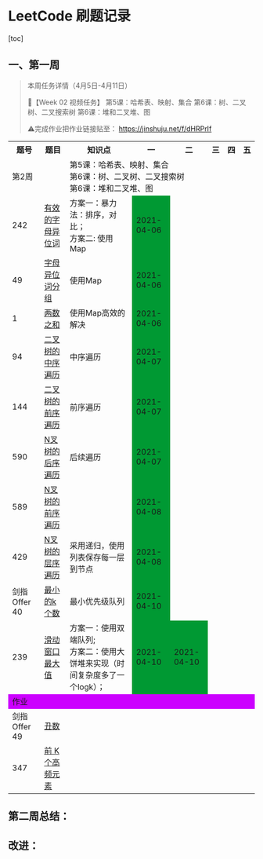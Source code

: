 # LeetCode 刷题记录

[toc]

## 一、第一周

> 本周任务详情（4月5日-4月11日）
>
> 🌈【Week 02 视频任务】
> 第5课：哈希表、映射、集合
> 第6课：树、二叉树、二叉搜索树
> 第6课：堆和二叉堆、图
>
>
> ⚠️完成作业把作业链接贴至：  https://jinshuju.net/f/dHRPrIf


<table>
         <tr>
            <th>题号</th>
            <th>题目</th>
            <th>知识点</th>
            <th>一</th>
            <th>二</th>
            <th>三</th>
            <th>四</th>
            <th>五</th>
        </tr>
        <tr>
            <td colspan="2">第2周</td>
            <td colspan="6">第5课：哈希表、映射、集合<br />第6课：树、二叉树、二叉搜索树<br />第6课：堆和二叉堆、图</td>
        </tr>
        <tr>
            <td>242</td>
            <td><a href="https://leetcode-cn.com/problems/valid-anagram/">有效的字母异位词</a></td>
            <td>方案一：暴力法：排序，对比；<br/>方案二: 使用Map</td>
            <td style="background-color: #009933;">2021-04-06</td>
            <td></td>
            <td></td>
            <td></td>
            <td></td>
        </tr>
        <tr>
            <td>49</td>
            <td><a href="https://leetcode-cn.com/problems/group-anagrams/">字母异位词分组</a></td>
            <td>使用Map</td>
            <td style="background-color: #009933;">2021-04-06</td>
            <td></td>
            <td></td>
            <td></td>
            <td></td>
        </tr>
        <tr>
            <td>1</td>
            <td><a href="https://leetcode-cn.com/problems/two-sum/description/">两数之和</a></td>
            <td>使用Map高效的解决</td>
            <td style="background-color: #009933;">2021-04-06</td>
            <td></td>
            <td></td>
            <td></td>
            <td></td>
        </tr>
        <tr>
            <td>94</td>
            <td><a href="https://leetcode-cn.com/problems/binary-tree-inorder-traversal/">二叉树的中序遍历</a></td>
            <td>中序遍历</td>
            <td style="background-color: #009933;">2021-04-07</td>
            <td></td>
            <td></td>
            <td></td>
            <td></td>
        </tr>
        <tr>
            <td>144</td>
            <td><a href="https://leetcode-cn.com/problems/binary-tree-preorder-traversal/">二叉树的前序遍历</a></td>
            <td>前序遍历</td>
            <td style="background-color: #009933;">2021-04-07</td>
            <td></td>
            <td></td>
            <td></td>
            <td></td>
        </tr>
        <tr>
            <td>590</td>
            <td><a href="https://leetcode-cn.com/problems/n-ary-tree-postorder-traversal/">N叉树的后序遍历</a></td>
            <td>后续遍历</td>
            <td style="background-color: #009933;">2021-04-07</td>
            <td></td>
            <td></td>
            <td></td>
            <td></td>
        </tr>
        <tr>
            <td>589</td>
            <td><a href="https://leetcode-cn.com/problems/n-ary-tree-preorder-traversal/">N叉树的前序遍历</a></td>
            <td></td>
            <td style="background-color: #009933;">2021-04-08</td>
            <td></td>
            <td></td>
            <td></td>
            <td></td>
        </tr>
        <tr>
            <td>429</td>
            <td><a href="https://leetcode-cn.com/problems/n-ary-tree-level-order-traversal/">N叉树的层序遍历</a></td>
            <td>采用递归，使用列表保存每一层到节点</td>
            <td style="background-color: #009933;">2021-04-08</td>
            <td></td>
            <td></td>
            <td></td>
            <td></td>
        </tr>
        <tr>
            <td>剑指 Offer 40</td>
            <td><a href="https://leetcode-cn.com/problems/zui-xiao-de-kge-shu-lcof/">最小的k个数</a></td>
            <td>最小优先级队列</td>
            <td style="background-color: #009933;">2021-04-10</td>
            <td></td>
            <td></td>
            <td></td>
            <td></td>
        </tr>
        <tr>
            <td>239</td>
            <td><a href="https://leetcode-cn.com/problems/sliding-window-maximum">滑动窗口最大值</a></td>
            <td>方案一：使用双端队列;<br/>方案二：使用大饼堆来实现（时间复杂度多了一个logk）；</td>
            <td style="background-color: #009933;">2021-04-10</td>
            <td style="background-color: #009933;">2021-04-10</td>
            <td></td>
            <td></td>
            <td></td>
        </tr>
        <tr>
            <td colspan="8" style="background-color: #cc00ff;">作业</td>
        </tr>
        <tr>
            <td>剑指 Offer 49</td>
            <td><a href="https://leetcode-cn.com/problems/chou-shu-lcof/">丑数​</a></td>
            <td></td>
            <td></td>
            <td></td>
            <td></td>
            <td></td>
            <td></td>
        </tr>
        <tr>
            <td>347</td>
            <td><a href="https://leetcode-cn.com/problems/top-k-frequent-elements/">前 K 个高频元素</a></td>
            <td></td>
            <td></td>
            <td></td>
            <td></td>
            <td></td>
            <td></td>
        </tr>
</table>


## 第二周总结：



## 改进：



